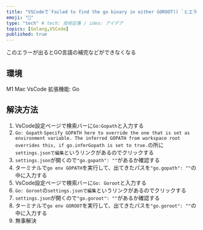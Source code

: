 ```yaml
---
title: "VSCodeで`Failed to find the go binary in either GOROOT() `とエラーが出たら"
emoji: "💨"
type: "tech" # tech: 技術記事 / idea: アイデア
topics: [Golang,VSCode]
published: true
---
```

このエラーが出るとGO言語の補完などができなくなる

## 環境
M1 Mac
VsCode
拡張機能: Go
## 解決方法
1. VsCode設定ページで検索バーに`Go:Gopath`と入力する
2. `Go: Gopath`
`Specify GOPATH here to override the one that is set as environment variable. The inferred GOPATH from workspace root overrides this, if go.inferGopath is set to true.`の所に`settings.jsonで編集`というリンクがあるのでクリックする
3. `settings.json`が開くので`"go.gopath": ""`があるか確認する
4. ターミナルで`go env GOPATH`を実行して、出てきたパスを`"go.gopath": ""`の中に入力する
5. VsCode設定ページで検索バーに`Go: Goroot`と入力する
6. `Go: Goroot`の`settings.jsonで編集`というリンクがあるのでクリックする
7. `settings.json`が開くので`"go.goroot": ""`があるか確認する
8. ターミナルで`go env GOROOT`を実行して、出てきたパスを`"go.goroot": ""`の中に入力する
9. 無事解決

